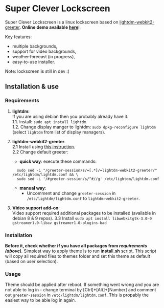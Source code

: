 # Super Clever Lockscreen
Super Clever Lockscreen is a linux lockscreen based on [lightdm-webkit2-greeter](https://github.com/Antergos/web-greeter). **Online demo available [here](https://flyingarmageddon.gitlab.io/supercleverlockscreen/)**!

Key features:
- multiple backgrounds,
- support for video backgrounds,
- ~~weather forecast~~ (in progress),
- easy-to-use installer.

Note: lockscreen is still in dev :)


## Installation & use
### Requirements

1. **lightdm**:  
  If you are using debian then you probably already have it.  
  1.1. Install: `sudo apt install lightdm`.  
  1.2. Change display manger to lightdm: `sudo dpkg-reconfigure lightdm` (select `lightdm` from list of display managers).  

2. **lightdm-webkit2-greeter**:  
  2.1 Install using [this instruction](https://software.opensuse.org/download.html?project=home:antergos&package=lightdm-webkit2-greeter).  
  2.2 Change default greeter:
    - **quick way**: execute these commands:
    ```
      sudo sed -i "/greeter-session/s/=[.*]/=lightdm-webkit2-greeter/" /etc/lightdm/lightdm.conf && \
      sudo sed -i '/#greeter-session/s/^#//g' /etc/lightdm/lightdm.conf
    ```
    - **manual way**:
      - Uncomment and change `greeter-session` in `/etc/lightdm/lightdm.conf` to `lightdm-webkit2-greeter`.

3. **Video support add-on**:  
  Video support required additional packages to be installed (available in debian 8 & 9 repos).
  3.3 Install `sudo apt install libwebkitgtk-3.0-0 gstreamer1.0-libav gstreamer1.0-plugins-bad`


### Installation
**Before it, check whether if you have all packages from *requirements (above).*** Simplest way to apply theme is to run **install.sh** script. This script will copy all required files to themes folder and set this theme as default (based on user selection).

### Usage
Theme should be applied after reboot. If something went wrong and you are not able to
log in - change terminal by [Ctrl]+[Alt]+[Number] and comment out `greeter-session` in `/etc/lightdm/lightdm.conf`. This is propably the easiest way to be able log in again.